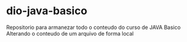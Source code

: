 # dio-java-basico
Repositorio para armanezar todo o conteudo do curso de JAVA Basico
Alterando o conteudo de um arquivo de forma local
